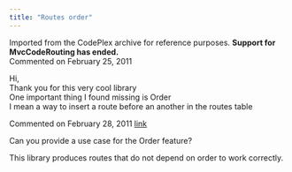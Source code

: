 ```yaml
---
title: "Routes order"
---
```

<div class="note">
   Imported from the CodePlex archive for reference purposes. <b>Support for MvcCodeRouting has ended.</b></div>
<div id="post572361" class="discussion-comment op">
   <div class="discussion-header">Commented on 
      <time datetime="2011-02-25T14:19:31.007-08:00" title="2011-02-25T14:19:31.007-08:00">February 25, 2011</time>
   </div>
   <div class="discussion-message">
<p>Hi,<br>
Thank you for this very cool library<br>
One important thing I found missing is Order<br>
I mean a way to insert a route before an another in the routes table</p>
</div>
</div>
<div id="post573281" class="discussion-comment">
   <div class="discussion-header">Commented on 
      <time datetime="2011-02-28T07:15:22.42-08:00" title="2011-02-28T07:15:22.42-08:00">February 28, 2011</time> <a href="#post573281" class="post-link">link</a></div>
   <div class="discussion-message"><p>Can you provide a use case for the Order feature?</p>
<p>This library produces routes that do not depend on order to work correctly.</p></div>
</div>